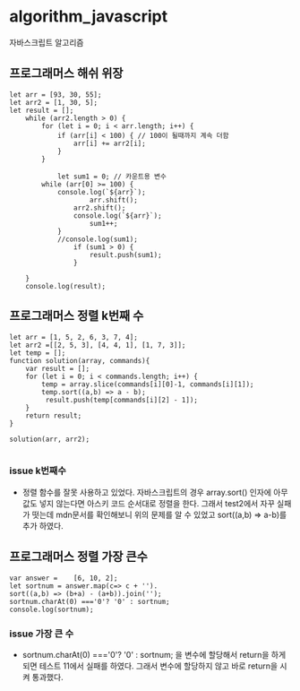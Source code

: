 # algorithm_javascript
자바스크립트 알고리즘

## 프로그래머스 해쉬 위장
```
let arr = [93, 30, 55];
let arr2 = [1, 30, 5];
let result = [];
    while (arr2.length > 0) {
        for (let i = 0; i < arr.length; i++) {
            if (arr[i] < 100) { // 100이 될때까지 계속 더함
                arr[i] += arr2[i];
            }
        }

            let sum1 = 0; // 카운트용 변수
        while (arr[0] >= 100) {
            console.log(`${arr}`);
                    arr.shift();
                arr2.shift();
                console.log(`${arr}`);
                    sum1++;
            }
            //console.log(sum1);
                if (sum1 > 0) {
                    result.push(sum1);    
                }
        
    }
    console.log(result);

```



## 프로그래머스 정렬 k번째 수 
```
let arr = [1, 5, 2, 6, 3, 7, 4];
let arr2 =[[2, 5, 3], [4, 4, 1], [1, 7, 3]];
let temp = [];
function solution(array, commands){
    var result = [];
    for (let i = 0; i < commands.length; i++) {
        temp = array.slice(commands[i][0]-1, commands[i][1]);
        temp.sort((a,b) => a - b);
         result.push(temp[commands[i][2] - 1]);
    }
    return result;
}

solution(arr, arr2);


```

### issue  k번째수
- 정렬 함수를 잘못 사용하고 있었다. 자바스크립트의 경우 array.sort() 인자에 아무 값도 넣지 않는다면 아스키 코드 순서대로 정렬을 한다. 그래서 test2에서 자꾸 실패가 떳는데 mdn문서를 확인해보니 위의 문제를 알 수 있었고 sort((a,b) => a-b)를 추가 하였다. 


## 프로그래머스 정렬 가장 큰수 

```
var answer = 	[6, 10, 2];
let sortnum = answer.map(c=> c + '').
sort((a,b) => (b+a) - (a+b)).join('');
sortnum.charAt(0) ==='0'? '0' : sortnum;
console.log(sortnum);
```

### issue 가장 큰 수
- sortnum.charAt(0) ==='0'? '0' : sortnum; 을 변수에 할당해서 return을 하게 되면 테스트 11에서 실패를 하였다. 그래서 변수에 할당하지 않고 바로 return을 시켜 통과했다. 
